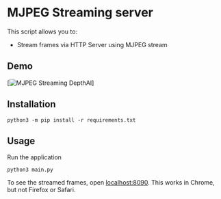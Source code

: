 # MJPEG Streaming server

This script allows you to:

- Stream frames via HTTP Server using MJPEG stream

## Demo

\[![MJPEG Streaming DepthAI](https://user-images.githubusercontent.com/5244214/90745571-92ab5b80-e2d0-11ea-9052-3f0c8afa9b0b.gif)\]

## Installation

```
python3 -m pip install -r requirements.txt
```

## Usage

Run the application

```
python3 main.py
```

To see the streamed frames, open [localhost:8090](http://localhost:8090).  This works in Chrome, but not Firefox or Safari.
